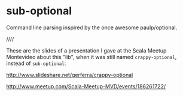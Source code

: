 sub-optional
============

Command line parsing inspired by the once awesome paulp/optional.

////

These are the slides of a presentation I gave at the Scala Meetup Montevideo about this "lib", when it was still named `crappy-optional`, instead of `sub-optional`:

http://www.slideshare.net/gerferra/crappy-optional

http://www.meetup.com/Scala-Meetup-MVD/events/186261722/



